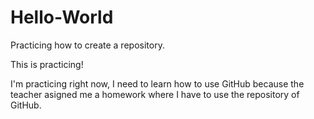 # Hello-World
Practicing how to create a repository.

This is practicing!

I'm practicing right now, I need to learn how to use 
GitHub because the teacher asigned me a homework where
I have to use the repository of GitHub.
